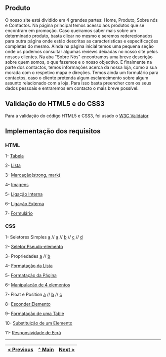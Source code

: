 ## Produto

O nosso site está dividido em 4 grandes partes: Home, Produto, Sobre nós e Contactos.
Na página principal temos acesso aos produtos que se encontram em promoção. Caso queiramos saber mais sobre um determinado produto, basta clicar no mesmo e seremos rederecionados para outra página onde estão descritas as caracteristicas e especificações completas do mesmo. Ainda na página inicial temos uma pequena seção onde os podemos consultar algumas reviews deixadas no nosso site pelos nossos clientes. 
Na aba "Sobre Nós" encontramos uma breve descrição sobre quem somos, o que fazemos e o nosso objectivo.
E finalmente na parte dos contactos, temos informações acerca da nossa loja, como a sua morada com o respetivo mapa e direções. Temos ainda um formulário para contactos, caso o cliente pretenda algum esclarecimento sobre algum assunto relacionado com a loja. Para isso basta preencher com os seus dados pessoais e entraremos em contacto o mais breve possível.

## Validação do HTML5 e do CSS3

Para a validação do código HTML5 e CSS3, foi usado o [W3C Validator](https://validator.w3.org/)

## Implementação dos requisitos

### HTML

1- [Tabela](requisitos/html/Tabelas.png)

2- [Lista](requisitos/html/Listas.png)

3- [Marcação(strong, mark)](requisitos/html/Strong_mark.png)

4- [Imagens](requisitos/html/ImageCaption.png)

5- [Ligação Interna](requisitos/html/LigaçõesInternas.png)

6- [Ligação Externa](requisitos/html/LigaçõesExternas.png)

7- [Formulário](requisitos/html/Formulário.png)

### CSS

1- Seletores Simples [a](requisitos/css/Tabelas.png) // [a](requisitos/css/Css.png) // [b](requisitos/css/Screenshot_1.png) // [c](requisitos/css/Screenshot_2.png) // [d](requisitos/css/Screenshot_3.png)

2- [Seletor Pseudo-elemento](requisitos/css/Elemento.png)

3- Propriedades [a](requisitos/css/Text.png) // [b](requisitos/css/Fonte.png)

4- [Formatação da Lista](requisitos/css/.png)

5- [Formatação da Página](requisitos/css/Footer.png)

6- [Manipulação de 4 elementos](requisitos/css/ElementosHtml.png)

7- Float e Position [a](requisitos/css/Floar.png) // [b](requisitos/css/Position.png) // [c](requisitos/css/Position_floar.png)

8- [Esconder Elemento](requisitos/css/Esconder_Elemento.png)

9- [Formatação de uma Table](requisitos/css/Formatação_Tabela.png)

10- [Substituição de um Elemento](requisitos/css/Substituição_elemento_imagem.png)

11- [Responsividade de Ecrã](requisitos/css/Media_Queries.png)

---
[< Previous](interface-utilizador.md) | [^ Main](https://github.com/TIWM-TI01/dmj-informatica) | [Next >](produto.md)
:--- | :---: | ---: 

